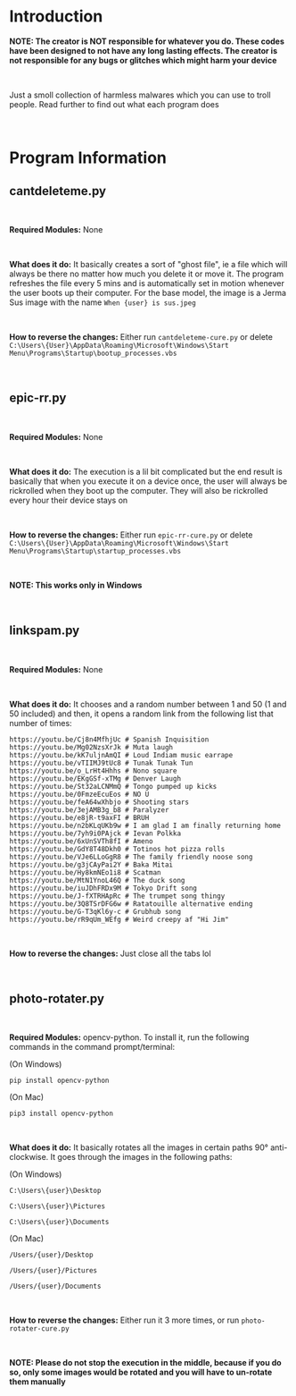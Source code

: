 # Introduction

**NOTE: The creator is NOT responsible for whatever you do. These codes have been designed to not have any long lasting effects. The creator is not responsible for any bugs or glitches which might harm your device**

<br>

Just a smoll collection of harmless malwares which you can use to troll people. Read further to find out what each program does

<br>

# Program Information

## cantdeleteme.py
<br>

**Required Modules:** None

<br>

**What does it do:** It basically creates a sort of "ghost file", ie a file which will always be there no matter how much you delete it or move it. The program refreshes the file every 5 mins and is automatically set in motion whenever the user boots up their computer. For the base model, the image is a Jerma Sus image with the name `When {user} is sus.jpeg`

<br>

**How to reverse the changes:** Either run `cantdeleteme-cure.py` or delete `C:\Users\{User}\AppData\Roaming\Microsoft\Windows\Start Menu\Programs\Startup\bootup_processes.vbs`

<br>

## epic-rr.py
<br>

**Required Modules:** None

<br>

**What does it do:** The execution is a lil bit complicated but the end result is basically that when you execute it on a device once, the user will always be rickrolled when they boot up the computer. They will also be rickrolled every hour their device stays on

<br>

**How to reverse the changes:** Either run `epic-rr-cure.py` or delete `C:\Users\{User}\AppData\Roaming\Microsoft\Windows\Start Menu\Programs\Startup\startup_processes.vbs`

<br>

**NOTE: This works only in Windows**

<br>

## linkspam.py
<br>

**Required Modules:** None

<br>

**What does it do:** It chooses and a random number between 1 and 50 (1 and 50 included) and then, it opens a random link from the following list that number of times:

```https://youtu.be/dQw4w9WgXcQ' # Rickroll
https://youtu.be/Cj8n4MfhjUc # Spanish Inquisition
https://youtu.be/Mg02NzsXrJk # Muta laugh
https://youtu.be/kK7uljnAmQI # Loud Indiam music earrape
https://youtu.be/vTIIMJ9tUc8 # Tunak Tunak Tun
https://youtu.be/o_LrHt4Hhhs # Nono square
https://youtu.be/EKgGSf-xTMg # Denver Laugh
https://youtu.be/St32aLCNMmQ # Tongo pumped up kicks
https://youtu.be/0FmzeEcuEos # NO U
https://youtu.be/feA64wXhbjo # Shooting stars
https://youtu.be/3ejAMB3g_b8 # Paralyzer
https://youtu.be/e8jR-t9axFI # BRUH
https://youtu.be/n2bKLqUKb9w # I am glad I am finally returning home
https://youtu.be/7yh9i0PAjck # Ievan Polkka
https://youtu.be/6xUnSVTh8fI # Ameno
https://youtu.be/GdY8T48Dkh0 # Totinos hot pizza rolls
https://youtu.be/VJe6LLoGgR8 # The family friendly noose song
https://youtu.be/g3jCAyPai2Y # Baka Mitai
https://youtu.be/Hy8kmNEo1i8 # Scatman
https://youtu.be/MtN1YnoL46Q # The duck song
https://youtu.be/iuJDhFRDx9M # Tokyo Drift song
https://youtu.be/J-fXTRHApRc # The trumpet song thingy
https://youtu.be/3Q8TSrDFG6w # Ratatouille alternative ending
https://youtu.be/G-T3qKl6y-c # Grubhub song
https://youtu.be/rR9qUm_WEfg # Weird creepy af "Hi Jim"
```

<br>

**How to reverse the changes:** Just close all the tabs lol

<br>

## photo-rotater.py
<br>

**Required Modules:** opencv-python. To install it, run the following commands in the command prompt/terminal:

(On Windows)

```
pip install opencv-python
```
(On Mac)
```
pip3 install opencv-python
```
<br>

**What does it do:** It basically rotates all the images in certain paths 90° anti-clockwise. It goes through the images in the following paths:

(On Windows)

`C:\Users\{user}\Desktop`

`C:\Users\{user}\Pictures`

`C:\Users\{user}\Documents`

(On Mac)

`/Users/{user}/Desktop`

`/Users/{user}/Pictures`

`/Users/{user}/Documents`

<br>

**How to reverse the changes:** Either run it 3 more times, or run `photo-rotater-cure.py`

<br>

**NOTE: Please do not stop the execution in the middle, because if you do so, only some images would be rotated and you will have to un-rotate them manually**


